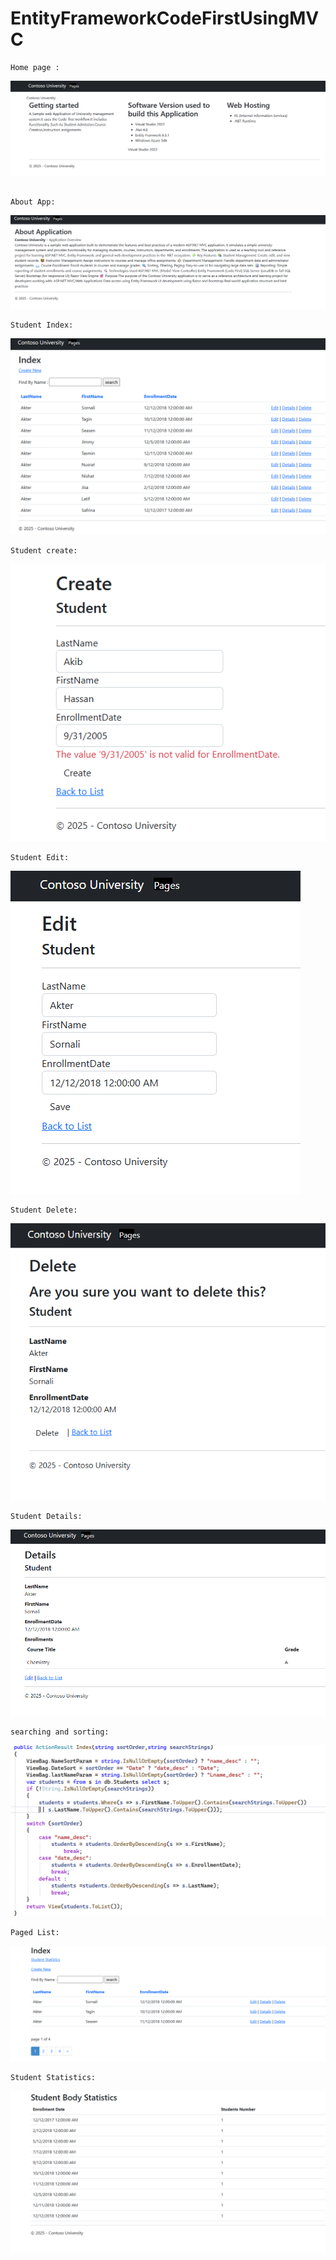 ﻿# EntityFrameworkCodeFirstUsingMVC
 
```
Home page :

```

![studentlist](ContosoUniversitySln/ContosoUniversity/images/homePage.png)

```

About App:

```
![About App](ContosoUniversitySln/ContosoUniversity/images/aboutApp.png)
```
Student Index:

```

![studentlist](ContosoUniversitySln/ContosoUniversity/images/studentIndex.png)
```
Student create:

```

![studentlist](ContosoUniversitySln/ContosoUniversity/images/createStudentwithServersidevalidation.png)

```
Student Edit:

```

![studentlist](ContosoUniversitySln/ContosoUniversity/images/studentEdit.png)
```
Student Delete:

```

![studentlist](ContosoUniversitySln/ContosoUniversity/images/studentDelete.png)

```
Student Details:

```

![studentlist](ContosoUniversitySln/ContosoUniversity/images/studentDetails.png)



```
searching and sorting:

```

![studentlist](ContosoUniversitySln/ContosoUniversity/images/searchingAndSorting.png)

```
Paged List:

```

![studentlist](ContosoUniversitySln/ContosoUniversity/images/pageList.png)


```
Student Statistics:

```

![studentlist](ContosoUniversitySln/ContosoUniversity/images/studentStatistics.png)






